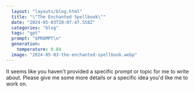 ```yaml
---
  layout: "layouts/blog.html"
  title: "\"The Enchanted Spellbook\""
  date: "2024-05-03T20:07:47.558Z"
  categories: "blog"
  tags: "gpt"
  prompt: "$PROMPT\n"
  generation: 
    temperature: 0.84
  image: "2024-05-03-the-enchanted-spellbook.webp"
---
```

It seems like you haven't provided a specific prompt or topic for me to write about. Please give me some more details or a specific idea you'd like me to work on.
